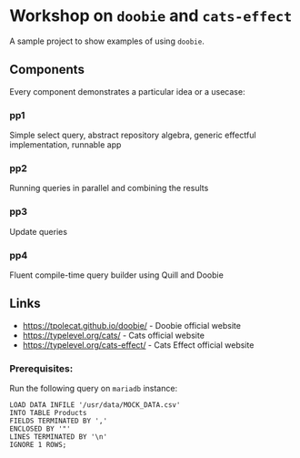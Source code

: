 # Workshop on `doobie` and `cats-effect`
A sample project to show examples of using `doobie`.

## Components
Every component demonstrates a particular idea or a usecase:

### pp1 
Simple select query, abstract repository algebra, generic effectful implementation, runnable app

### pp2 
Running queries in parallel and combining the results

### pp3 
Update queries 

### pp4
Fluent compile-time query builder using Quill and Doobie 

## Links
- https://tpolecat.github.io/doobie/ - Doobie official website
- https://typelevel.org/cats/ - Cats official website
- https://typelevel.org/cats-effect/ - Cats Effect official website

### Prerequisites:
Run the following query on `mariadb` instance:
```
LOAD DATA INFILE '/usr/data/MOCK_DATA.csv' 
INTO TABLE Products 
FIELDS TERMINATED BY ',' 
ENCLOSED BY '"'
LINES TERMINATED BY '\n'
IGNORE 1 ROWS;
```
